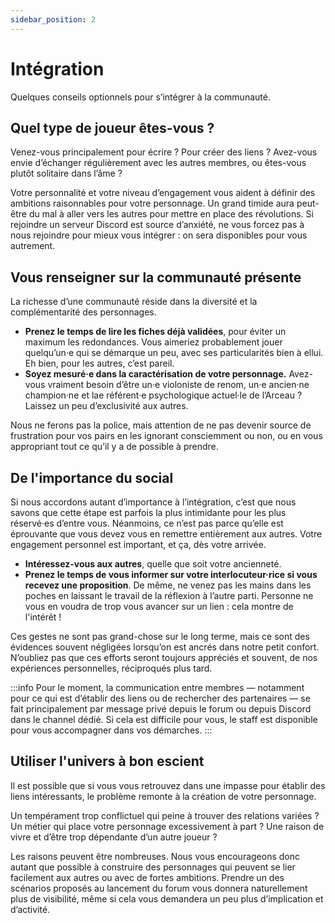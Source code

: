 ```yaml
---
sidebar_position: 2
---
```


# Intégration

Quelques conseils optionnels pour s’intégrer à la communauté.

## Quel type de joueur êtes-vous ?

Venez-vous principalement pour écrire ? Pour créer des liens ? 
Avez-vous envie d’échanger régulièrement avec les autres membres, ou êtes-vous plutôt solitaire dans l’âme ? 

Votre personnalité et votre niveau d’engagement vous aident à définir des ambitions raisonnables pour votre personnage. Un grand timide aura peut-être du mal à aller vers les autres pour mettre en place des révolutions. Si rejoindre un serveur Discord est source d’anxiété, ne vous forcez pas à nous rejoindre pour mieux vous intégrer : on sera disponibles pour vous autrement.

## Vous renseigner sur la communauté présente

La richesse d’une communauté réside dans la diversité et la complémentarité des personnages.

- **Prenez le temps de lire les fiches déjà validées**, pour éviter un maximum les redondances. Vous aimeriez probablement jouer quelqu’un·e qui se démarque un peu, avec ses particularités bien à ellui. Eh bien, pour les autres, c’est pareil.
- **Soyez mesuré·e dans la caractérisation de votre personnage.** Avez-vous vraiment besoin d’être un·e violoniste de renom, un·e ancien·ne champion·ne et lae référent·e psychologique actuel·le de l’Arceau ? Laissez un peu d’exclusivité aux autres.

Nous ne ferons pas la police, mais attention de ne pas devenir source de frustration pour vos pairs en les ignorant consciemment ou non, ou en vous appropriant tout ce qu’il y a de possible à prendre.

## De l'importance du social

Si nous accordons autant d’importance à l’intégration, c’est que nous savons que cette étape est parfois la plus intimidante pour les plus réservé·es d’entre vous. Néanmoins, ce n’est pas parce qu’elle est éprouvante que vous devez vous en remettre entièrement aux autres. Votre engagement personnel est important, et ça, dès votre arrivée.

- **Intéressez-vous aux autres**, quelle que soit votre ancienneté.
- **Prenez le temps de vous informer sur votre interlocuteur·rice si vous recevez une proposition**. De même, ne venez pas les mains dans les poches en laissant le travail de la réflexion à l’autre parti. Personne ne vous en voudra de trop vous avancer sur un lien : cela montre de l'intérêt !

Ces gestes ne sont pas grand-chose sur le long terme, mais ce sont des évidences souvent négligées lorsqu’on est ancrés dans notre petit confort. N’oubliez pas que ces efforts seront toujours appréciés et souvent, de nos expériences personnelles, réciproqués plus tard.

:::info
Pour le moment, la communication entre membres — notamment pour ce qui est d’établir des liens ou de rechercher des partenaires — se fait principalement par message privé depuis le forum ou depuis Discord dans le channel dédié. Si cela est difficile pour vous, le staff est disponible pour vous accompagner dans vos démarches.
:::

## Utiliser l'univers à bon escient

Il est possible que si vous vous retrouvez dans une impasse pour établir des liens intéressants, le problème remonte à la création de votre personnage.

Un tempérament trop conflictuel qui peine à trouver des relations variées ? 
Un métier qui place votre personnage excessivement à part ? 
Une raison de vivre et d’être trop dépendante d’un autre joueur ? 

Les raisons peuvent être nombreuses. Nous vous encourageons donc autant que possible à construire des personnages qui peuvent se lier facilement aux autres ou avec de fortes ambitions. Prendre un des scénarios proposés au lancement du forum vous donnera naturellement plus de visibilité, même si cela vous demandera un peu plus d’implication et d’activité.